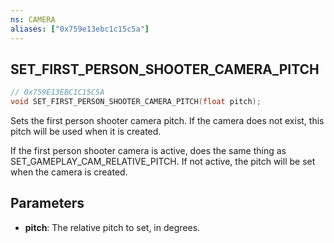 ```yaml
---
ns: CAMERA
aliases: ["0x759e13ebc1c15c5a"]
---
```

## SET_FIRST_PERSON_SHOOTER_CAMERA_PITCH

```c
// 0x759E13EBC1C15C5A
void SET_FIRST_PERSON_SHOOTER_CAMERA_PITCH(float pitch);
```

Sets the first person shooter camera pitch. If the camera does not exist, this pitch will be used when it is created.

If the first person shooter camera is active, does the same thing as SET_GAMEPLAY_CAM_RELATIVE_PITCH. If not active, the pitch will be set when the camera is created.


## Parameters
* **pitch**: The relative pitch to set, in degrees.
